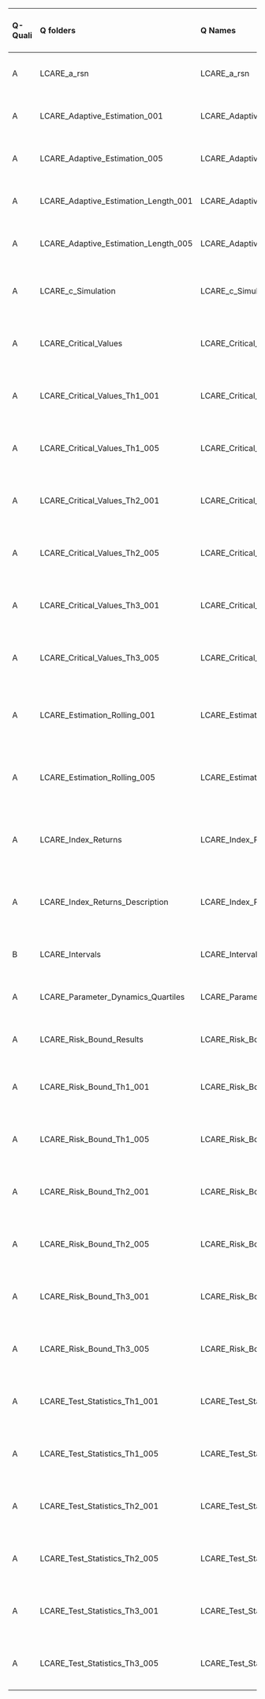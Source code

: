 |Q-Quali |Q folders                            |Q Names                              |Descriptions stats           |Keywords stats             |Meta Info data fields                 |
|:-------|:------------------------------------|:------------------------------------|:----------------------------|:--------------------------|:-------------------------------------|
|A       |LCARE_a_rsn                          |LCARE_a_rsn                          |20 word(s), 111 Character(s) |6: 5 (standard), 1 (new)   |q, p, a, d, k, s, sa                  |
|A       |LCARE_Adaptive_Estimation_001        |LCARE_Adaptive_Estimation_001        |20 word(s), 114 Character(s) |11: 10 (standard), 1 (new) |q, p, a, d, k, s, sa                  |
|A       |LCARE_Adaptive_Estimation_005        |LCARE_Adaptive_Estimation_005        |20 word(s), 113 Character(s) |11: 10 (standard), 1 (new) |q, p, a, d, k, s, sa                  |
|A       |LCARE_Adaptive_Estimation_Length_001 |LCARE_Adaptive_Estimation_Length_001 |37 word(s), 203 Character(s) |11: 11 (standard), 0 (new) |q, p, a, d, k, s, sa                  |
|A       |LCARE_Adaptive_Estimation_Length_005 |LCARE_Adaptive_Estimation_Length_005 |37 word(s), 203 Character(s) |12: 11 (standard), 1 (new) |q, p, a, d, k, s, sa                  |
|A       |LCARE_c_Simulation                   |LCARE_c_Simulation                   |10 word(s), 50 Character(s)  |6: 5 (standard), 1 (new)   |q, p, a, d, k, df, s, sa, sf          |
|A       |LCARE_Critical_Values                |LCARE_Critical_Values                |29 word(s), 167 Character(s) |10: 9 (standard), 1 (new)  |q, p, a, d, k, df, o, s, sa           |
|A       |LCARE_Critical_Values_Th1_001        |LCARE_Critical_Values_Th1_001        |20 word(s), 116 Character(s) |12: 10 (standard), 2 (new) |q, p, a, d, k, df, o, s, sa, sf       |
|A       |LCARE_Critical_Values_Th1_005        |LCARE_Critical_Values_Th1_005        |20 word(s), 116 Character(s) |12: 10 (standard), 2 (new) |q, p, a, d, k, df, o, s, sa, sf       |
|A       |LCARE_Critical_Values_Th2_001        |LCARE_Critical_Values_Th2_001        |20 word(s), 116 Character(s) |12: 10 (standard), 2 (new) |q, p, a, d, k, df, o, s, sa, sf       |
|A       |LCARE_Critical_Values_Th2_005        |LCARE_Critical_Values_Th2_005        |20 word(s), 116 Character(s) |12: 10 (standard), 2 (new) |q, p, a, d, k, df, o, s, sa, sf       |
|A       |LCARE_Critical_Values_Th3_001        |LCARE_Critical_Values_Th3_001        |20 word(s), 116 Character(s) |12: 10 (standard), 2 (new) |q, p, a, d, k, df, o, s, sa, sf       |
|A       |LCARE_Critical_Values_Th3_005        |LCARE_Critical_Values_Th3_005        |20 word(s), 116 Character(s) |12: 10 (standard), 2 (new) |q, p, a, d, k, df, o, s, sa, sf       |
|A       |LCARE_Estimation_Rolling_001         |LCARE_Estimation_Rolling_001         |28 word(s), 165 Character(s) |14: 14 (standard), 0 (new) |q, p, a, d, k, df, e, i, o, s, sa, sf |
|A       |LCARE_Estimation_Rolling_005         |LCARE_Estimation_Rolling_005         |28 word(s), 165 Character(s) |14: 14 (standard), 0 (new) |q, p, a, d, k, df, e, i, o, s, sf     |
|A       |LCARE_Index_Returns                  |LCARE_Index_Returns                  |15 word(s), 98 Character(s)  |7: 7 (standard), 0 (new)   |q, p, a, d, k, df, e, i, o, s, sa     |
|A       |LCARE_Index_Returns_Description      |LCARE_Index_Returns_Description      |30 word(s), 188 Character(s) |12: 12 (standard), 0 (new) |q, p, a, d, k, df, e, i, o, s, sa     |
|B       |LCARE_Intervals                      |LCARE_Intervals                      |6 word(s), 40 Character(s)   |6: 5 (standard), 1 (new)   |q, p, a, d, k, s, sa                  |
|A       |LCARE_Parameter_Dynamics_Quartiles   |LCARE_Parameter_Dynamics_Quartiles   |22 word(s), 137 Character(s) |5: 5 (standard), 0 (new)   |q, p, a, d, k, df, s, sa              |
|A       |LCARE_Risk_Bound_Results             |LCARE_Risk_Bound_Results             |13 word(s), 87 Character(s)  |7: 6 (standard), 1 (new)   |q, p, a, d, k, df, s, sa              |
|A       |LCARE_Risk_Bound_Th1_001             |LCARE_Risk_Bound_Th1_001             |17 word(s), 94 Character(s)  |7: 6 (standard), 1 (new)   |q, p, a, d, k, df, o, s, sa, sf       |
|A       |LCARE_Risk_Bound_Th1_005             |LCARE_Risk_Bound_Th1_005             |17 word(s), 94 Character(s)  |8: 7 (standard), 1 (new)   |q, p, a, d, k, df, o, s, sa, sf       |
|A       |LCARE_Risk_Bound_Th2_001             |LCARE_Risk_Bound_Th2_001             |17 word(s), 94 Character(s)  |8: 7 (standard), 1 (new)   |q, p, a, d, k, df, o, s, sa, sf       |
|A       |LCARE_Risk_Bound_Th2_005             |LCARE_Risk_Bound_Th2_005             |17 word(s), 94 Character(s)  |8: 7 (standard), 1 (new)   |q, p, a, d, k, df, o, s, sa, sf       |
|A       |LCARE_Risk_Bound_Th3_001             |LCARE_Risk_Bound_Th3_001             |17 word(s), 94 Character(s)  |8: 7 (standard), 1 (new)   |q, p, a, d, k, df, o, s, sa, sf       |
|A       |LCARE_Risk_Bound_Th3_005             |LCARE_Risk_Bound_Th3_005             |17 word(s), 94 Character(s)  |8: 7 (standard), 1 (new)   |q, p, a, d, k, df, o, s, sa, sf       |
|A       |LCARE_Test_Statistics_Th1_001        |LCARE_Test_Statistics_Th1_001        |13 word(s), 91 Character(s)  |11: 10 (standard), 1 (new) |q, p, a, d, k, df, o, s, sa, sf       |
|A       |LCARE_Test_Statistics_Th1_005        |LCARE_Test_Statistics_Th1_005        |13 word(s), 91 Character(s)  |11: 10 (standard), 1 (new) |q, p, a, d, k, df, o, s, sa, sf       |
|A       |LCARE_Test_Statistics_Th2_001        |LCARE_Test_Statistics_Th2_001        |13 word(s), 91 Character(s)  |11: 10 (standard), 1 (new) |q, p, a, d, k, df, o, s, sa, sf       |
|A       |LCARE_Test_Statistics_Th2_005        |LCARE_Test_Statistics_Th2_005        |13 word(s), 91 Character(s)  |11: 10 (standard), 1 (new) |q, p, a, d, k, df, o, s, sa, sf       |
|A       |LCARE_Test_Statistics_Th3_001        |LCARE_Test_Statistics_Th3_001        |13 word(s), 91 Character(s)  |11: 10 (standard), 1 (new) |q, p, a, d, k, df, o, s, sa, sf       |
|A       |LCARE_Test_Statistics_Th3_005        |LCARE_Test_Statistics_Th3_005        |13 word(s), 91 Character(s)  |11: 10 (standard), 1 (new) |q, p, a, d, k, df, o, s, sa, sf       |
